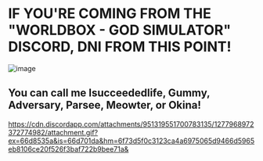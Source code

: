 # IF YOU'RE COMING FROM THE "WORLDBOX - GOD SIMULATOR" DISCORD, DNI FROM THIS POINT!
![image](https://github.com/user-attachments/assets/a7c44aa7-3081-4363-a2b7-25ed329f6e71)

## You can call me Isucceededlife, Gummy, Adversary, Parsee, Meowter, or Okina!

https://cdn.discordapp.com/attachments/951319551700783135/1277968972372774982/attachment.gif?ex=66d8535a&is=66d701da&hm=6f73d5f0c3123ca4a6975065d9466d5965eb8106ce20f526f3baf722b9bee71a&
